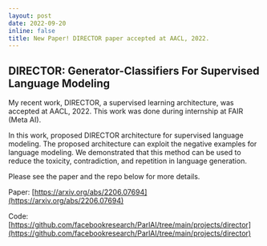 ```yaml
---
layout: post
date: 2022-09-20
inline: false
title: New Paper! DIRECTOR paper accepted at AACL, 2022.
---
```


## DIRECTOR: Generator-Classifiers For Supervised Language Modeling 

My recent work, DIRECTOR, a supervised learning architecture, was accepted at AACL, 2022. This work was done during internship at FAIR (Meta AI). 

In this work, proposed DIRECTOR architecture for supervised language modeling. The proposed architecture can exploit the negative examples for language modeling. We demonstrated that this method can be used to reduce the toxicity, contradiction, and repetition in language generation. 

Please see the paper and the repo below for more details.

Paper: [https://arxiv.org/abs/2206.07694](https://arxiv.org/abs/2206.07694)

Code: [https://github.com/facebookresearch/ParlAI/tree/main/projects/director](https://github.com/facebookresearch/ParlAI/tree/main/projects/director)

<!-- ACL 2022 Slides: [slides](/assets/acl_2022_qeb_slides.pdf) -->